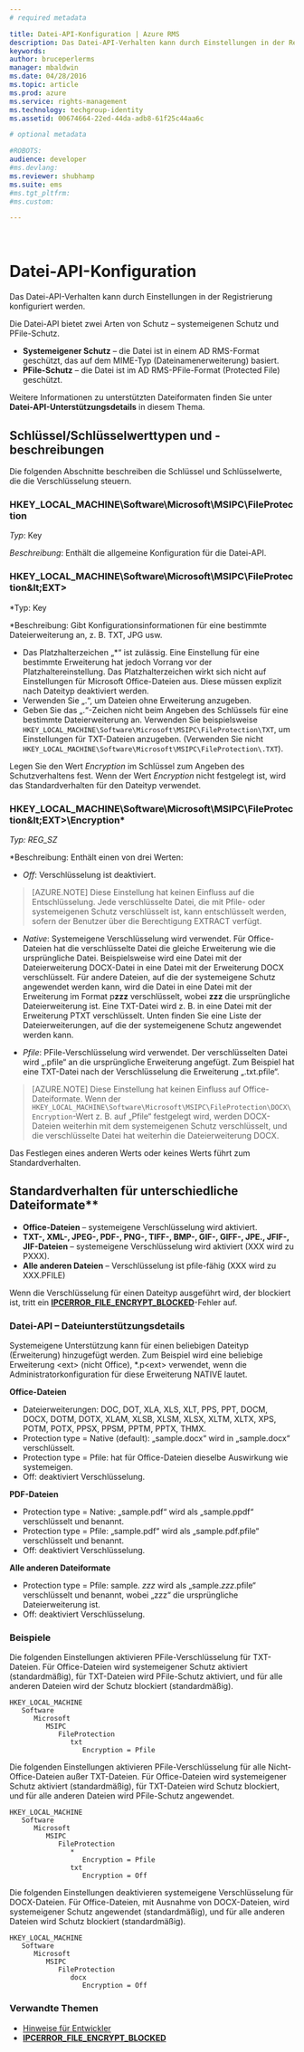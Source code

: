 ```yaml
---
# required metadata

title: Datei-API-Konfiguration | Azure RMS
description: Das Datei-API-Verhalten kann durch Einstellungen in der Registrierung konfiguriert werden.
keywords:
author: bruceperlerms
manager: mbaldwin
ms.date: 04/28/2016
ms.topic: article
ms.prod: azure
ms.service: rights-management
ms.technology: techgroup-identity
ms.assetid: 00674664-22ed-44da-adb8-61f25c44aa6c

# optional metadata

#ROBOTS:
audience: developer
#ms.devlang:
ms.reviewer: shubhamp
ms.suite: ems
#ms.tgt_pltfrm:
#ms.custom:

---
```


﻿
# Datei-API-Konfiguration


Das Datei-API-Verhalten kann durch Einstellungen in der Registrierung konfiguriert werden.

Die Datei-API bietet zwei Arten von Schutz – systemeigenen Schutz und PFile-Schutz.

-   **Systemeigener Schutz** – die Datei ist in einem AD RMS-Format geschützt, das auf dem MIME-Typ (Dateinamenerweiterung) basiert.
-   **PFile-Schutz** – die Datei ist im AD RMS-PFile-Format (Protected File) geschützt.

Weitere Informationen zu unterstützten Dateiformaten finden Sie unter **Datei-API-Unterstützungsdetails** in diesem Thema.

## Schlüssel/Schlüsselwerttypen und -beschreibungen

Die folgenden Abschnitte beschreiben die Schlüssel und Schlüsselwerte, die die Verschlüsselung steuern.


### HKEY_LOCAL_MACHINE\Software\Microsoft\MSIPC\FileProtection

*Typ*: Key

*Beschreibung*: Enthält die allgemeine Konfiguration für die Datei-API.

### HKEY_LOCAL_MACHINE\Software\Microsoft\MSIPC\FileProtection\&lt;EXT&gt;

*Typ: Key

*Beschreibung: Gibt Konfigurationsinformationen für eine bestimmte Dateierweiterung an, z. B. TXT, JPG usw.

- Das Platzhalterzeichen „*“ ist zulässig. Eine Einstellung für eine bestimmte Erweiterung hat jedoch Vorrang vor der Platzhaltereinstellung. Das Platzhalterzeichen wirkt sich nicht auf Einstellungen für Microsoft Office-Dateien aus. Diese müssen explizit nach Dateityp deaktiviert werden.
- Verwenden Sie „.“, um Dateien ohne Erweiterung anzugeben.
- Geben Sie das „.“-Zeichen nicht beim Angeben des Schlüssels für eine bestimmte Dateierweiterung an. Verwenden Sie beispielsweise `HKEY_LOCAL_MACHINE\Software\Microsoft\MSIPC\FileProtection\TXT`, um Einstellungen für TXT-Dateien anzugeben. (Verwenden Sie nicht `HKEY_LOCAL_MACHINE\Software\Microsoft\MSIPC\FileProtection\.TXT`).

Legen Sie den Wert *Encryption* im Schlüssel zum Angeben des Schutzverhaltens fest. Wenn der Wert *Encryption* nicht festgelegt ist, wird das Standardverhalten für den Dateityp verwendet.


### HKEY_LOCAL_MACHINE\Software\Microsoft\MSIPC\FileProtection\&lt;EXT&gt;\Encryption*

*Typ: REG_SZ*

*Beschreibung: Enthält einen von drei Werten:

- *Off*: Verschlüsselung ist deaktiviert.

> [AZURE.NOTE] Diese Einstellung hat keinen Einfluss auf die Entschlüsselung. Jede verschlüsselte Datei, die mit Pfile- oder systemeigenen Schutz verschlüsselt ist, kann entschlüsselt werden, sofern der Benutzer über die Berechtigung EXTRACT verfügt.

- *Native*: Systemeigene Verschlüsselung wird verwendet. Für Office-Dateien hat die verschlüsselte Datei die gleiche Erweiterung wie die ursprüngliche Datei. Beispielsweise wird eine Datei mit der Dateierweiterung DOCX-Datei in eine Datei mit der Erweiterung DOCX verschlüsselt. Für andere Dateien, auf die der systemeigene Schutz angewendet werden kann, wird die Datei in eine Datei mit der Erweiterung im Format p**zzz** verschlüsselt, wobei **zzz** die ursprüngliche Dateierweiterung ist. Eine TXT-Datei wird z. B. in eine Datei mit der Erweiterung PTXT verschlüsselt. Unten finden Sie eine Liste der Dateierweiterungen, auf die der systemeigenene Schutz angewendet werden kann.

- *Pfile*: PFile-Verschlüsselung wird verwendet. Der verschlüsselten Datei wird „.pfile“ an die ursprüngliche Erweiterung angefügt. Zum Beispiel hat eine TXT-Datei nach der Verschlüsselung die Erweiterung „.txt.pfile“.


> [AZURE.NOTE] Diese Einstellung hat keinen Einfluss auf Office-Dateiformate. Wenn der `HKEY_LOCAL_MACHINE\Software\Microsoft\MSIPC\FileProtection\DOCX\Encryption`-Wert z. B. auf „Pfile“ festgelegt wird, werden DOCX-Dateien weiterhin mit dem systemeigenen Schutz verschlüsselt, und die verschlüsselte Datei hat weiterhin die Dateierweiterung DOCX.

Das Festlegen eines anderen Werts oder keines Werts führt zum Standardverhalten.

## Standardverhalten für unterschiedliche Dateiformate**

-   **Office-Dateien** – systemeigene Verschlüsselung wird aktiviert.
-   **TXT-, XML-, JPEG-, PDF-, PNG-, TIFF-, BMP-, GIF-, GIFF-, JPE., JFIF-, JIF-Dateien** – systemeigene Verschlüsselung wird aktiviert (XXX wird zu PXXX).
-   **Alle anderen Dateien** – Verschlüsselung ist pfile-fähig (XXX wird zu XXX.PFILE)

Wenn die Verschlüsselung für einen Dateityp ausgeführt wird, der blockiert ist, tritt ein [**IPCERROR\_FILE\_ENCRYPT\_BLOCKED**](/rights-management/sdk/2.1/api/win/error%20codes)-Fehler auf.

### Datei-API – Dateiunterstützungsdetails

Systemeigene Unterstützung kann für einen beliebigen Dateityp (Erweiterung) hinzugefügt werden. Zum Beispiel wird eine beliebige Erweiterung &lt;ext&gt; (nicht Office), \*.p&lt;ext&gt; verwendet, wenn die Administratorkonfiguration für diese Erweiterung NATIVE lautet.

**Office-Dateien**

-   Dateierweiterungen: DOC, DOT, XLA, XLS, XLT, PPS, PPT, DOCM, DOCX, DOTM, DOTX, XLAM, XLSB, XLSM, XLSX, XLTM, XLTX, XPS, POTM, POTX, PPSX, PPSM, PPTM, PPTX, THMX.
-   Protection type = Native (default): „sample.docx“ wird in „sample.docx“ verschlüsselt.
-   Protection type = Pfile: hat für Office-Dateien dieselbe Auswirkung wie systemeigen.
-   Off: deaktiviert Verschlüsselung.

**PDF-Dateien**

-   Protection type = Native: „sample.pdf“ wird als „sample.ppdf“ verschlüsselt und benannt.
-   Protection type = Pfile: „sample.pdf“ wird als „sample.pdf.pfile“ verschlüsselt und benannt.
-   Off: deaktiviert Verschlüsselung.

**Alle anderen Dateiformate**

-   Protection type = Pfile: sample. *zzz* wird als „sample.*zzz*.pfile“ verschlüsselt und benannt, wobei „zzz“ die ursprüngliche Dateierweiterung ist.
-   Off: deaktiviert Verschlüsselung.

### Beispiele

Die folgenden Einstellungen aktivieren PFile-Verschlüsselung für TXT-Dateien. Für Office-Dateien wird systemeigener Schutz aktiviert (standardmäßig), für TXT-Dateien wird PFile-Schutz aktiviert, und für alle anderen Dateien wird der Schutz blockiert (standardmäßig).

```
HKEY_LOCAL_MACHINE
   Software
      Microsoft
         MSIPC
            FileProtection
               txt
                  Encryption = Pfile
```

Die folgenden Einstellungen aktivieren PFile-Verschlüsselung für alle Nicht-Office-Dateien außer TXT-Dateien. Für Office-Dateien wird systemeigener Schutz aktiviert (standardmäßig), für TXT-Dateien wird Schutz blockiert, und für alle anderen Dateien wird PFile-Schutz angewendet.

```
HKEY_LOCAL_MACHINE
   Software
      Microsoft
         MSIPC
            FileProtection
               *
                  Encryption = Pfile
               txt
                  Encryption = Off
```

Die folgenden Einstellungen deaktivieren systemeigene Verschlüsselung für DOCX-Dateien. Für Office-Dateien, mit Ausnahme von DOCX-Dateien, wird systemeigener Schutz angewendet (standardmäßig), und für alle anderen Dateien wird Schutz blockiert (standardmäßig).

```
HKEY_LOCAL_MACHINE
   Software
      Microsoft
         MSIPC
            FileProtection
               docx
                  Encryption = Off
```

### Verwandte Themen

* [Hinweise für Entwickler](developer-notes.md)
* [**IPCERROR\_FILE\_ENCRYPT\_BLOCKED**](/rights-management/sdk/2.1/api/win/error%20codes)
 

 





<!--HONumber=Apr16_HO3-->


